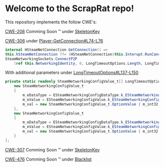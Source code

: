# Welcome to the ScrapRat repo!

This repository implements the follow CWE's:

[CWE-208](https://cwe.mitre.org/data/definitions/208.html) Comming Soon :tm: under [SkeletonKey](https://commingsoon)

[CWE-306](https://cwe.mitre.org/data/definitions/306.html) under [Player-GetConnection#L74-L76](https://github.com/TheGuy920/Crashbot/blob/main/ScrapRat/Player/Player.cs#L74-L76)
```csharp
internal HSteamNetConnection GetConnection() =>
this.hSteamNetConnection ??= (HSteamNetConnection)this.Interupt.RunCancelable(() => 
SteamNetworkingSockets.ConnectP2P
    (ref this.NetworkingIdentity, 0, LongTimeoutOptions.Length, LongTimeoutOptions));
```
With additional parameters under [LongTimeoutOptions#L137-L150](https://github.com/TheGuy920/Crashbot/blob/main/ScrapRat/Player/Player.cs#L137-L150)
```csharp
private static readonly SteamNetworkingConfigValue_t[] LongTimeoutOptions = [
    new SteamNetworkingConfigValue_t
    {
        m_eDataType = ESteamNetworkingConfigDataType.k_ESteamNetworkingConfig_Int32,
        m_eValue = ESteamNetworkingConfigValue.k_ESteamNetworkingConfig_TimeoutConnected,
        m_val = new SteamNetworkingConfigValue_t.OptionValue { m_int32 = 500 }
    },
    new SteamNetworkingConfigValue_t
    {
        m_eDataType = ESteamNetworkingConfigDataType.k_ESteamNetworkingConfig_Int32,
        m_eValue = ESteamNetworkingConfigValue.k_ESteamNetworkingConfig_TimeoutInitial,
        m_val = new SteamNetworkingConfigValue_t.OptionValue { m_int32 = int.MaxValue }
    }
];
```
[CWE-307](https://cwe.mitre.org/data/definitions/307.html) Comming Soon :tm: under [SkeletonKey](https://commingsoon)

[CWE-476](https://cwe.mitre.org/data/definitions/476.html) Comming Soon :tm: under [Blacklist](https://commingsoon)
